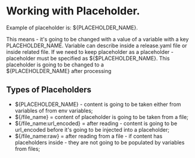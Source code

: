 
# Working with Placeholder.


Example of placeholder is: ${PLACEHOLDER_NAME}.

This means - it's going to be changed with a value of a variable with a key PLACEHOLDER_NAME. Variable can describe inside a release.yaml file or inside related file. If we need to keep placeholder as a placeholder - placeholder must be specified as ${$PLACEHOLDER_NAME}. This placeholder is going to be changed to a  
${PLACEHOLDER_NAME} after processing

## Types of Placeholders

* ${PLACEHOLDER_NAME} - content is going to be taken either from variables of from env variables;
* ${/file_name} = content of placeholder is going to be taken from a file;
* ${/file_name:url_encoded} = after reading - content is going to be url_encoded before it's going to be injected into a placeholder;
* ${/file_name:raw} = after reading from a file - if content has placeholders inside - they are not going to be populated by variables from files;
